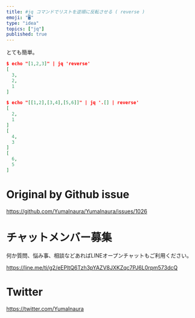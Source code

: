 ```yaml
---
title: #jq コマンドでリストを逆順に反転させる ( reverse )
emoji: "🖥"
type: "idea"
topics: ["jq"]
published: true
---
```


とても簡単。

```json
$ echo "[1,2,3]" | jq 'reverse'
[
  3,
  2,
  1
]
```

```json
$ echo "[[1,2],[3,4],[5,6]]" | jq '.[] | reverse'
[
  2,
  1
]
[
  4,
  3
]
[
  6,
  5
]
```

# Original by Github issue

https://github.com/YumaInaura/YumaInaura/issues/1026








<!-- Update From Qiita API -->

# チャットメンバー募集


何か質問、悩み事、相談などあればLINEオープンチャットもご利用ください。

https://line.me/ti/g2/eEPltQ6Tzh3pYAZV8JXKZqc7PJ6L0rpm573dcQ





# Twitter


https://twitter.com/YumaInaura


<!-- Update From Qiita API -->


